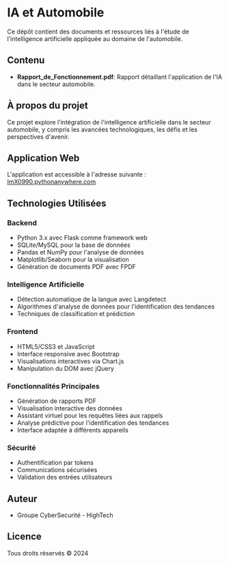 # IA et Automobile

Ce dépôt contient des documents et ressources liés à l'étude de l'intelligence artificielle appliquée au domaine de l'automobile.

## Contenu

- **Rapport_de_Fonctionnement.pdf**: Rapport détaillant l'application de l'IA dans le secteur automobile.

## À propos du projet

Ce projet explore l'intégration de l'intelligence artificielle dans le secteur automobile, y compris les avancées technologiques, les défis et les perspectives d'avenir.

## Application Web

L'application est accessible à l'adresse suivante : [ImX0990.pythonanywhere.com](https://ImX0990.pythonanywhere.com)

## Technologies Utilisées

### Backend
- Python 3.x avec Flask comme framework web
- SQLite/MySQL pour la base de données
- Pandas et NumPy pour l'analyse de données
- Matplotlib/Seaborn pour la visualisation
- Génération de documents PDF avec FPDF

### Intelligence Artificielle
- Détection automatique de la langue avec Langdetect
- Algorithmes d'analyse de données pour l'identification des tendances
- Techniques de classification et prédiction

### Frontend
- HTML5/CSS3 et JavaScript
- Interface responsive avec Bootstrap
- Visualisations interactives via Chart.js
- Manipulation du DOM avec jQuery

### Fonctionnalités Principales
- Génération de rapports PDF
- Visualisation interactive des données
- Assistant virtuel pour les requêtes liées aux rappels
- Analyse prédictive pour l'identification des tendances
- Interface adaptée à différents appareils

### Sécurité
- Authentification par tokens
- Communications sécurisées
- Validation des entrées utilisateurs

## Auteur

- Groupe CyberSecurité - HighTech

## Licence

Tous droits réservés © 2024 